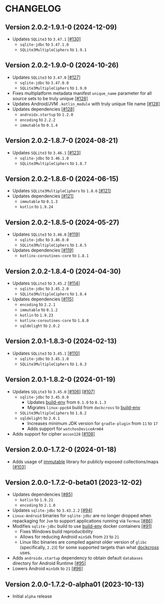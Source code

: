 # CHANGELOG

## Version 2.0.2-1.9.1-0 (2024-12-09)
 - Updates `SQLite3` to `3.47.1` [[#130]][130]
     - `sqlite-jdbc` to `3.47.1.0`
     - `SQLite3MultipleCiphers` to `1.9.1`

## Version 2.0.2-1.9.0-0 (2024-10-26)
 - Updates `SQLite3` to `3.47.0` [[#127]][127]
     - `sqlite-jdbc` to `3.47.0.0`
     - `SQLite3MultipleCiphers` to `1.9.0`
 - Fixes multiplatform metadata manifest `unique_name` parameter for all source sets to be truly unique [[#128]][128]
 - Updates Android/JVM `.kotlin_module` with truly unique file name [[#128]][128]
 - Updates dependencies [[#128]][128]
     - `androidx.startup` to `1.2.0`
     - `encoding` to `2.2.2`
     - `immutable` to `0.1.4`

## Version 2.0.2-1.8.7-0 (2024-08-21)
 - Updates `SQLite3` to `3.46.1` [[#123]][123]
     - `sqlite-jdbc` to `3.46.1.0`
     - `SQLite3MultipleCiphers` to `1.8.7`

## Version 2.0.2-1.8.6-0 (2024-06-15)
 - Updates `SQLite3MultipleCiphers` to `1.8.6` [[#121]][121]
 - Updates dependencies [[#121]][121]
     - `immutable` to `0.1.3`
     - `kotlin` to `1.9.24`

## Version 2.0.2-1.8.5-0 (2024-05-27)
 - Updates `SQLite3` to `3.46.0` [[#119]][119]
     - `sqlite-jdbc` to `3.46.0.0`
     - `SQLite3MultipleCiphers` to `1.8.5`
 - Updates dependencies [[#119]][119]
     - `kotlinx-coroutines-core` to `1.8.1`

## Version 2.0.2-1.8.4-0 (2024-04-30)
 - Updates `SQLite3` to `3.45.2` [[#114]][114]
     - `sqlite-jdbc` to `3.45.2.0`
     - `SQLite3MultipleCiphers` to `1.8.4`
 - Updates dependencies [[#115]][115]
     - `encoding` to `2.2.1`
     - `immutable` to `0.1.2`
     - `kotlin` to `1.9.23`
     - `kotlinx-coroutines-core` to `1.8.0`
     - `sqldelight` to `2.0.2`

## Version 2.0.1-1.8.3-0 (2024-02-13)
 - Updates `SQLite3` to `3.45.1` [[#110]][110]
     - `sqlite-jdbc` to `3.45.1.0`
     - `SQLite3MultipleCiphers` to `1.8.3`

## Version 2.0.1-1.8.2-0 (2024-01-19)
 - Updates `SQLite3` to `3.45.0` [[#106]][106] [[#107]][107]
     - `sqlite-jdbc` to `3.45.0.0`
         - Updates [build-env][url-build-env] from `0.1.0` to `0.1.3`
         - Migrates `linux-ppc64` build from `dockcross` to [build-env][url-build-env]
     - `SQLite3MultipleCiphers` to `1.8.2`
     - `sqldelight` to `2.0.1`
         - Increases minimum JDK version for `gradle-plugin` from `11` to `17`
         - Adds support for `watchosDeviceArm64`
 - Adds support for cipher `ascon128` [[#108]][108]

## Version 2.0.0-1.7.2-0 (2024-01-18)
 - Adds usage of [immutable][url-immutable] library for publicly exposed collections/maps [[#103]][103]

## Version 2.0.0-1.7.2-0-beta01 (2023-12-02)
 - Updates dependencies [[#85]][85]
     - `kotlin` to `1.9.21`
     - `encoding` to `2.1.0`
 - Updates `sqlite-jdbc` to `3.43.2.2` [[#94]][94] 
 - `Linux-Android` binaries for `sqlite-jdbc` are no longer dropped when repackaging
   for `Jvm` to support applications running via `Termux` [[#86]][86]
 - Modifies `sqlite-jdbc` build to use [build-env][url-build-env] docker containers [[#91]][91]
     - Fixes Windows build reproducibility
     - Allows for reducing Android `minSdk` from `23` to `21`
     - Linux libc binaries are compiled against older version of `glibc` (specifically, `2.23`)
       for some supported targets than what [dockcross][url-dockcross] uses.
 - Adds `androidx.startup` dependency to obtain default `databases` directory for
   Android Runtime [[#95]][95]
 - Lowers Android `minSdk` to `21` [[#96]][96]

## Version 2.0.0-1.7.2-0-alpha01 (2023-10-13)
 - Initial `alpha` release

[url-build-env]: https://github.com/05nelsonm/build-env
[url-dockcross]: https://github.com/dockcross/dockcross
[url-immutable]: https://github.com/05nelsonm/immutable

[85]: https://github.com/toxicity-io/sqlite-mc/pull/85
[86]: https://github.com/toxicity-io/sqlite-mc/pull/86
[91]: https://github.com/toxicity-io/sqlite-mc/pull/91
[94]: https://github.com/toxicity-io/sqlite-mc/pull/94
[95]: https://github.com/toxicity-io/sqlite-mc/pull/95
[96]: https://github.com/toxicity-io/sqlite-mc/pull/96
[103]: https://github.com/toxicity-io/sqlite-mc/pull/103
[106]: https://github.com/toxicity-io/sqlite-mc/pull/106
[107]: https://github.com/toxicity-io/sqlite-mc/pull/107
[108]: https://github.com/toxicity-io/sqlite-mc/pull/108
[110]: https://github.com/toxicity-io/sqlite-mc/pull/110
[114]: https://github.com/toxicity-io/sqlite-mc/pull/114
[115]: https://github.com/toxicity-io/sqlite-mc/pull/115
[119]: https://github.com/toxicity-io/sqlite-mc/pull/119
[121]: https://github.com/toxicity-io/sqlite-mc/pull/121
[123]: https://github.com/toxicity-io/sqlite-mc/pull/123
[127]: https://github.com/toxicity-io/sqlite-mc/pull/127
[128]: https://github.com/toxicity-io/sqlite-mc/pull/128
[130]: https://github.com/toxicity-io/sqlite-mc/pull/130
